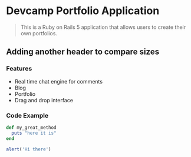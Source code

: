 # Devcamp Portfolio Application

> This is a Ruby on Rails 5 application that allows users to create their own portfolios.

## Adding another header to compare sizes

### Features

- Real time chat engine for comments
- Blog
- Portfolio
- Drag and drop interface

### Code Example

```ruby
def my_great_method
  puts "here it is"
end
```

```javascript
alert('Hi there')
```

  